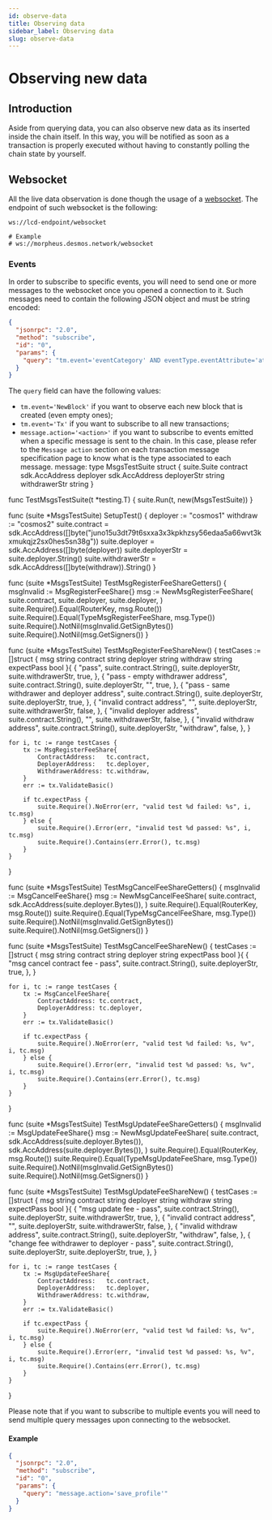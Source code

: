```yaml
---
id: observe-data
title: Observing data
sidebar_label: Observing data
slug: observe-data
---
```


# Observing new data

## Introduction
Aside from querying data, you can also observe new data as its inserted inside the chain itself. In this way, you will be notified as soon as a transaction is properly executed without having to constantly polling the chain state by yourself. 

## Websocket  
All the live data observation is done though the usage of a [websocket](https://en.wikipedia.org/wiki/WebSocket). The endpoint of such websocket is the following: 

```
ws://lcd-endpoint/websocket

# Example
# ws://morpheus.desmos.network/websocket
```

### Events
In order to subscribe to specific events, you will need to send one or more messages to the websocket once you opened a connection to it. Such messages need to contain the following JSON object and must be string encoded: 

```json
{
  "jsonrpc": "2.0",
  "method": "subscribe",
  "id": "0",
  "params": {
    "query": "tm.event='eventCategory' AND eventType.eventAttribute='attributeValue'"
  }
}
``` 

The `query` field can have the following values: 

* `tm.event='NewBlock'` if you want to observe each new block that is created (even empty ones);
* `tm.event='Tx'` if you want to subscribe to all new transactions;
* `message.action='<action>'` if you want to subscribe to events emitted when a specific message is sent to the chain. 
  In this case, please refer to the `Message action` section on each transaction message 
  specification page to know what is the type associated to each message.
message: type MsgsTestSuite struct {
	suite.Suite
	contract      sdk.AccAddress
	deployer      sdk.AccAddress
	deployerStr   string
	withdrawerStr string
}

func TestMsgsTestSuite(t *testing.T) {
	suite.Run(t, new(MsgsTestSuite))
}

func (suite *MsgsTestSuite) SetupTest() {
	deployer := "cosmos1"
	withdraw := "cosmos2"
	suite.contract = sdk.AccAddress([]byte("juno15u3dt79t6sxxa3x3kpkhzsy56edaa5a66wvt3kxmukqjz2sx0hes5sn38g"))
	suite.deployer = sdk.AccAddress([]byte(deployer))
	suite.deployerStr = suite.deployer.String()
	suite.withdrawerStr = sdk.AccAddress([]byte(withdraw)).String()
}

func (suite *MsgsTestSuite) TestMsgRegisterFeeShareGetters() {
	msgInvalid := MsgRegisterFeeShare{}
	msg := NewMsgRegisterFeeShare(
		suite.contract,
		suite.deployer,
		suite.deployer,
	)
	suite.Require().Equal(RouterKey, msg.Route())
	suite.Require().Equal(TypeMsgRegisterFeeShare, msg.Type())
	suite.Require().NotNil(msgInvalid.GetSignBytes())
	suite.Require().NotNil(msg.GetSigners())
}

func (suite *MsgsTestSuite) TestMsgRegisterFeeShareNew() {
	testCases := []struct {
		msg        string
		contract   string
		deployer   string
		withdraw   string
		expectPass bool
	}{
		{
			"pass",
			suite.contract.String(),
			suite.deployerStr,
			suite.withdrawerStr,
			true,
		},
		{
			"pass - empty withdrawer address",
			suite.contract.String(),
			suite.deployerStr,
			"",
			true,
		},
		{
			"pass - same withdrawer and deployer address",
			suite.contract.String(),
			suite.deployerStr,
			suite.deployerStr,
			true,
		},
		{
			"invalid contract address",
			"",
			suite.deployerStr,
			suite.withdrawerStr,
			false,
		},
		{
			"invalid deployer address",
			suite.contract.String(),
			"",
			suite.withdrawerStr,
			false,
		},
		{
			"invalid withdraw address",
			suite.contract.String(),
			suite.deployerStr,
			"withdraw",
			false,
		},
	}

	for i, tc := range testCases {
		tx := MsgRegisterFeeShare{
			ContractAddress:   tc.contract,
			DeployerAddress:   tc.deployer,
			WithdrawerAddress: tc.withdraw,
		}
		err := tx.ValidateBasic()

		if tc.expectPass {
			suite.Require().NoError(err, "valid test %d failed: %s", i, tc.msg)
		} else {
			suite.Require().Error(err, "invalid test %d passed: %s", i, tc.msg)
			suite.Require().Contains(err.Error(), tc.msg)
		}
	}
}

func (suite *MsgsTestSuite) TestMsgCancelFeeShareGetters() {
	msgInvalid := MsgCancelFeeShare{}
	msg := NewMsgCancelFeeShare(
		suite.contract,
		sdk.AccAddress(suite.deployer.Bytes()),
	)
	suite.Require().Equal(RouterKey, msg.Route())
	suite.Require().Equal(TypeMsgCancelFeeShare, msg.Type())
	suite.Require().NotNil(msgInvalid.GetSignBytes())
	suite.Require().NotNil(msg.GetSigners())
}

func (suite *MsgsTestSuite) TestMsgCancelFeeShareNew() {
	testCases := []struct {
		msg        string
		contract   string
		deployer   string
		expectPass bool
	}{
		{
			"msg cancel contract fee - pass",
			suite.contract.String(),
			suite.deployerStr,
			true,
		},
	}

	for i, tc := range testCases {
		tx := MsgCancelFeeShare{
			ContractAddress: tc.contract,
			DeployerAddress: tc.deployer,
		}
		err := tx.ValidateBasic()

		if tc.expectPass {
			suite.Require().NoError(err, "valid test %d failed: %s, %v", i, tc.msg)
		} else {
			suite.Require().Error(err, "invalid test %d passed: %s, %v", i, tc.msg)
			suite.Require().Contains(err.Error(), tc.msg)
		}
	}
}

func (suite *MsgsTestSuite) TestMsgUpdateFeeShareGetters() {
	msgInvalid := MsgUpdateFeeShare{}
	msg := NewMsgUpdateFeeShare(
		suite.contract,
		sdk.AccAddress(suite.deployer.Bytes()),
		sdk.AccAddress(suite.deployer.Bytes()),
	)
	suite.Require().Equal(RouterKey, msg.Route())
	suite.Require().Equal(TypeMsgUpdateFeeShare, msg.Type())
	suite.Require().NotNil(msgInvalid.GetSignBytes())
	suite.Require().NotNil(msg.GetSigners())
}

func (suite *MsgsTestSuite) TestMsgUpdateFeeShareNew() {
	testCases := []struct {
		msg        string
		contract   string
		deployer   string
		withdraw   string
		expectPass bool
	}{
		{
			"msg update fee - pass",
			suite.contract.String(),
			suite.deployerStr,
			suite.withdrawerStr,
			true,
		},
		{
			"invalid contract address",
			"",
			suite.deployerStr,
			suite.withdrawerStr,
			false,
		},
		{
			"invalid withdraw address",
			suite.contract.String(),
			suite.deployerStr,
			"withdraw",
			false,
		},
		{
			"change fee withdrawer to deployer - pass",
			suite.contract.String(),
			suite.deployerStr,
			suite.deployerStr,
			true,
		},
	}

	for i, tc := range testCases {
		tx := MsgUpdateFeeShare{
			ContractAddress:   tc.contract,
			DeployerAddress:   tc.deployer,
			WithdrawerAddress: tc.withdraw,
		}
		err := tx.ValidateBasic()

		if tc.expectPass {
			suite.Require().NoError(err, "valid test %d failed: %s, %v", i, tc.msg)
		} else {
			suite.Require().Error(err, "invalid test %d passed: %s, %v", i, tc.msg)
			suite.Require().Contains(err.Error(), tc.msg)
		}
	}
}

Please note that if you want to subscribe to multiple events you will need to send multiple query messages upon connecting to the websocket. 

#### Example
```json
{
  "jsonrpc": "2.0",
  "method": "subscribe",
  "id": "0",
  "params": {
    "query": "message.action='save_profile'"
  }
}
```
